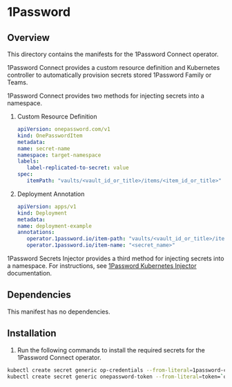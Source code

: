 # 1Password

## Overview

This directory contains the manifests for the 1Password Connect operator.

1Password Connect provides a custom resource definition
and Kubernetes controller to automatically provision
secrets stored 1Password Family or Teams.

1Password Connect provides two methods for injecting
secrets into a namespace.

1. Custom Resource Definition

   ```yaml
   apiVersion: onepassword.com/v1
   kind: OnePasswordItem
   metadata:
   name: secret-name
   namespace: target-namespace
   labels:
      label-replicated-to-secret: value
   spec:
      itemPath: "vaults/<vault_id_or_title>/items/<item_id_or_title>"
   ```

2. Deployment Annotation

   ```yaml
   apiVersion: apps/v1
   kind: Deployment
   metadata:
   name: deployment-example
   annotations:
      operator.1password.io/item-path: "vaults/<vault_id_or_title>/items/<item_id_or_title>"
      operator.1password.io/item-name: "<secret_name>"
   ```

1Password Secrets Injector provides a third method
for injecting secrets into a namespace.  For instructions,
see [1Password Kubernetes Injector](https://developer.1password.com/docs/connect/k8s-injector)
documentation.

## Dependencies

This manifest has no dependencies.

## Installation

1. Run the following commands to install the required secrets for the 1Password Connect operator.
```bash
kubectl create secret generic op-credentials --from-literal=1password-credentials.json=`op read op://Home_lab/1Password-Connect-Credentials-File-usmnblm01.rye.ninja/1password-credentials.json | base64`
kubectl create secret generic onepassword-token --from-literal=token=`op read op://Home_Lab/1Password-Connect-Token-usmnblm01.rye.ninja/credential`
```